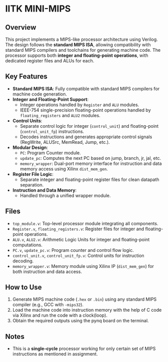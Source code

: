 # IITK MINI-MIPS

## Overview

This project implements a MIPS-like processor architecture using Verilog. The design follows the **standard MIPS ISA**, allowing compatibility with standard MIPS compilers and toolchains for generating machine code. The processor supports both **integer and floating-point operations**, with dedicated register files and ALUs for each.

## Key Features

- **Standard MIPS ISA**: Fully compatible with standard MIPS compilers for machine code generation.
- **Integer and Floating-Point Support**:
  - Integer operations handled by `Register` and `ALU` modules.
  - IEEE-754 single-precision floating-point operations handled by `floating_registers` and `ALU2` modules.
- **Control Units**:
  - Separate control logic for integer (`control_unit`) and floating-point (`control_unit_fp`) instructions.
  - Decodes instructions and generates appropriate control signals (RegWrite, ALUSrc, MemRead, Jump, etc.).
- **Modular Design**:
  - `PC`: Program Counter module.
  - `update_pc`: Computes the next PC based on jump, branch, jr, jal, etc.
  - `memory_wrapper`: Dual-port memory interface for instruction and data memory access using Xilinx `dist_mem_gen`.
- **Register File Logic**:
  - Separate integer and floating-point register files for clean datapath separation.
- **Instruction and Data Memory**:
  - Handled through a unified wrapper module.

## Files

- `top_module.v`: Top-level processor module integrating all components.
- `Register.v`, `floating_registers.v`: Register files for integer and floating-point operations.
- `ALU.v`, `ALU2.v`: Arithmetic Logic Units for integer and floating-point computations.
- `PC.v`, `update_pc.v`: Program counter and control flow logic.
- `control_unit.v`, `control_unit_fp.v`: Control units for instruction decoding.
- `memory_wrapper.v`: Memory module using Xilinx IP (`dist_mem_gen`) for both instruction and data access.

## How to Use

1. Generate MIPS machine code (`.hex` or `.bin`) using any standard MIPS compiler (e.g., GCC with `-mips32`).
2. Load the machine code into instruction memory with the help of C code via Xilinx and run the code with a clock(loop).
3. Obtain the required outputs using the pynq board on the terminal.

## Notes

- This is a **single-cycle** processor working for only certain set of MIPS instructions as mentioned in assignment.
